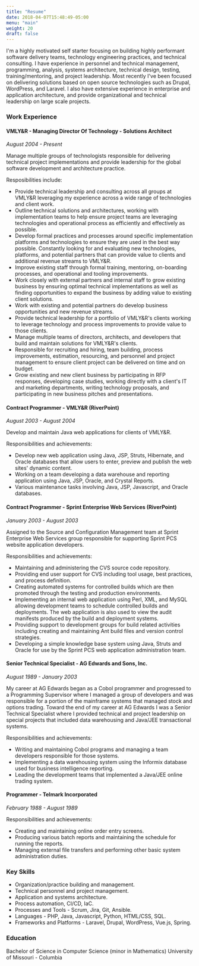 ```yaml
---
title: "Resume"
date: 2018-04-07T15:48:49-05:00
menu: "main"
weight: 20
draft: false
---
```


I'm a highly motivated self starter focusing on building highly performant
software delivery teams, technology engineering practices, and technical consulting. I have
experience in personnel and technical management, programming, analysis, systems
architecture, technical design, testing, training/mentoring, and project
leadership. Most recently I've been focused on delivering solutions based on
open source technologies such as Drupal, WordPress, and Laravel. I also have
extensive experience in enterprise and application architecture, and provide
organizational and technical leadership on large scale projects.

### Work Experience

#### VMLY&R - Managing Director Of Technology - Solutions Architect 
*August 2004 - Present*
 
Manage multiple groups of technologists responsible for delivering technical
project implementations and provide leadership for the global software
development and architecture practice.

Resposibilities include:

* Provide technical leadership and consulting across all groups at VMLY&R
  leveraging my experience across a wide range of technologies and
  client work.
* Outline technical solutions and architectures, working with
  implementation teams to help ensure project teams are leveraging
  technologies and operational process as efficiently and effectively
  as possible.
* Develop formal practices and processes around specific
  implementation platforms and technologies to ensure they are used in
  the best way possible. Constantly looking for and evaluating new
  technologies, platforms, and potential partners that can provide
  value to clients and additional revenue streams to VMLY&R.
* Improve existing staff through formal training, mentoring,
  on-boarding processes, and operational and tooling improvements.
* Work closely with external partners and internal staff to grow existing
  business by ensuring optimal technical implementations as well as finding
  opportunities to expand the business by adding value to existing client
  solutions.
* Work with existing and potential partners do develop business opportunities
  and new revenue streams.
* Provide technical leadership for a portfolio of VMLY&R's clients
  working to leverage technology and process improvements to provide
  value to those clients.
* Manage multiple teams of directors, architects, and developers that
  build and maintain solutions for VMLY&R's clients.
* Responsible for recruiting and hiring, team building, process
  improvements, estimation, resourcing, and personnel and project
  management to ensure client project can be delivered on time and on
  budget.
* Grow existing and new client business by participating in RFP
  responses, developing case studies, working directly with a client's
  IT and marketing departments, writing technology proposals, and
  participating in new business pitches and presentations.

#### Contract Programmer - VMLY&R (RiverPoint)
*August 2003 - August 2004*

Develop and maintain Java web applications for clients of VMLY&R.

Responsibilities and achievements:

* Develop new web application using Java, JSP, Struts, Hibernate, and Oracle
  databases that allow users to enter, preview and publish the web sites'
  dynamic content.
* Working on a team developing a data warehouse and reporting
  application using Java, JSP, Oracle, and Crystal Reports.
* Various maintenance tasks involving Java, JSP, Javascript, and
  Oracle databases.

#### Contract Programmer - Sprint Enterprise Web Services (RiverPoint)
*January 2003 - August 2003*

Assigned to the Source and Configuration Management team at Sprint
Enterprise Web Services group responsible for supporting Sprint PCS
website application developers.

Responsibilities and achievements:

* Maintaining and administering the CVS source code repository.
* Providing end user support for CVS including tool usage, best
  practices, and process definition.
* Creating automated systems for controlled builds which are then
  promoted through the testing and production environments.
* Implementing an internal web application using Perl, XML, and MySQL
  allowing development teams to schedule controlled builds and
  deployments. The web application is also used to view the audit
  manifests produced by the build and deployment systems.
* Providing support to development groups for build related activities
  including creating and maintaining Ant build files and version
  control strategies.
* Developing a simple knowledge base system using Java, Struts and
  Oracle for use by the Sprint PCS web application administration
  team.
        
#### Senior Technical Specialist - AG Edwards and Sons, Inc.
*August 1989 - January 2003*

My career at AG Edwards began as a Cobol programmer and progressed to
a Programming Supervisor where I managed a group of developers and was
responsible for a portion of the mainframe systems that managed stock
and options trading. Toward the end of my career at AG Edwards I was a
Senior Technical Specialist where I provided technical and project
leadership on special projects that included data warehousing and
Java/JEE transactional systems.

Responsibilities and achievements:

* Writing and maintaining Cobol programs and managing a team
  developers responsible for those systems.
* Implementing a data warehousing system using the Informix database
  used for business intelligence reporting.
* Leading the development teams that implemented a Java/JEE online trading
  system.

#### Programmer - Telmark Incorporated
*February 1988 - August 1989*

Responsibilities and achievements:

* Creating and maintaining online order entry screens.
* Producing various batch reports and maintaining the schedule for
  running the reports.
* Managing external file transfers and performing other basic system
  administration duties.

### Key Skills

* Organization/practice building and management.
* Technical personnel and project management.
* Application and systems architecture.
* Process automation, CI/CD, IaC.
* Processes and Tools - Scrum, Jira, Git, Ansible.
* Languages - PHP, Java, Javascript, Python, HTML/CSS, SQL.
* Frameworks and Platforms - Laravel, Drupal, WordPress, Vue.js, Spring.

### Education

Bachelor of Science in Computer Science (minor in Mathematics)
University of Missouri - Columbia
